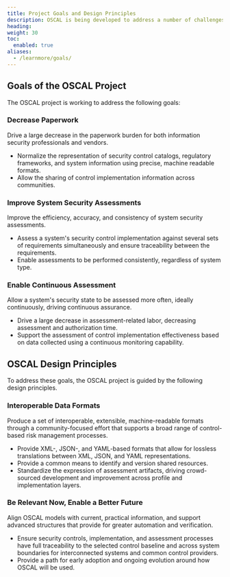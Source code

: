 ```yaml
---
title: Project Goals and Design Principles
description: OSCAL is being developed to address a number of challenges faced by information security professionals.
heading:
weight: 30
toc:
  enabled: true
aliases:
  - /learnmore/goals/
---
```


## Goals of the OSCAL Project

The OSCAL project is working to address the following goals:

### Decrease Paperwork

Drive a large decrease in the paperwork burden for both information security professionals and vendors.

- Normalize the representation of security control catalogs, regulatory frameworks, and system information using precise, machine readable formats.
- Allow the sharing of control implementation information across communities.

### Improve System Security Assessments

Improve the efficiency, accuracy, and consistency of system security assessments.

- Assess a system's security control implementation against several sets of requirements simultaneously and ensure traceability between the requirements.
- Enable assessments to be performed consistently, regardless of system type.

### Enable Continuous Assessment

Allow a system's security state to be assessed more often, ideally continuously, driving continuous assurance.

- Drive a large decrease in assessment-related labor, decreasing assessment and authorization time.
- Support the assessment of control implementation effectiveness based on data collected using a continuous monitoring capability.

## OSCAL Design Principles

To address these goals, the OSCAL project is guided by the following design principles.

### Interoperable Data Formats

Produce a set of interoperable, extensible, machine-readable formats through a community-focused effort that supports a broad range of control-based risk management processes.

- Provide XML-, JSON-, and YAML-based formats that allow for lossless translations between XML, JSON, and YAML representations.
- Provide a common means to identify and version shared resources.
- Standardize the expression of assessment artifacts, driving crowd-sourced development and improvement across profile and implementation layers.

### Be Relevant Now, Enable a Better Future

Align OSCAL models with current, practical information, and support advanced structures that provide for greater automation and verification.

- Ensure security controls, implementation, and assessment processes have full traceability to the selected control baseline and across system boundaries for interconnected systems and common control providers.
- Provide a path for early adoption and ongoing evolution around how OSCAL will be used.
